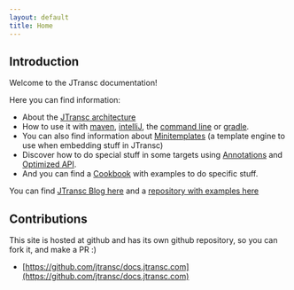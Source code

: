 ```yaml
---
layout: default
title: Home
---
```


## Introduction

Welcome to the JTransc documentation!

Here you can find information:

* About the [JTransc architecture](/architecture)
* How to use it with [maven](Available-Maven-Options), [intelliJ](Use-From-IntelliJ-Plugin), the [command line](Use-From-Command-Line) or [gradle](Gradle).
* You can also find information about [Minitemplates](Minitemplates) (a template engine to use when embedding stuff in JTransc)
* Discover how to do special stuff in some targets using [Annotations](JTransc-Annotations) and [Optimized API](Optimized-API).
* And you can find a [Cookbook](Cookbook) with examples to do specific stuff.

You can find [JTransc Blog here](http://blog.jtransc.com/) and a [repository with examples here](https://github.com/jtransc/jtransc-examples)

## Contributions

This site is hosted at github and has its own github repository, so you can fork it, and make a PR :)

* [https://github.com/jtransc/docs.jtransc.com](https://github.com/jtransc/docs.jtransc.com)
